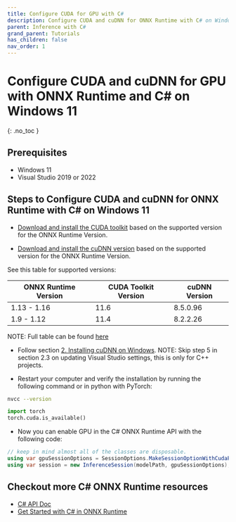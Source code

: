 ```yaml
---
title: Configure CUDA for GPU with C#
description: Configure CUDA and cuDNN for ONNX Runtime with C# on Windows 11
parent: Inference with C#
grand_parent: Tutorials
has_children: false
nav_order: 1
---
```


# Configure CUDA and cuDNN for GPU with ONNX Runtime and C# on Windows 11

{: .no_toc }

## Prerequisites
- Windows 11
- Visual Studio 2019 or 2022
 
## Steps to Configure CUDA and cuDNN for ONNX Runtime with C# on Windows 11

- [Download and install the CUDA toolkit](https://developer.nvidia.com/cuda-toolkit-archive) based on the supported version for the ONNX Runtime Version.

- [Download and install the cuDNN version](https://developer.nvidia.com/rdp/cudnn-archive) based on the supported version for the ONNX Runtime Version.

See this table for supported versions:

| ONNX Runtime Version | CUDA Toolkit Version | cuDNN Version|
|----------------------|----------------------|--------------|
| 1.13 - 1.16          | 11.6                 | 8.5.0.96     |
| 1.9 - 1.12           | 11.4                 | 8.2.2.26     |

NOTE: Full table can be found [here](https://onnxruntime.ai/docs/execution-providers/CUDA-ExecutionProvider.html#requirements)


- Follow section [2. Installing cuDNN on Windows](https://docs.nvidia.com/deeplearning/cudnn/install-guide/index.html#install-windows). NOTE: Skip step 5 in section 2.3 on updating Visual Studio settings, this is only for C++ projects.

- Restart your computer and verify the installation by running the following command or in python with PyTorch:

```bash
nvcc --version
```

```python
import torch
torch.cuda.is_available()
```

- Now you can enable GPU in the C# ONNX Runtime API with the following code:

```cs
// keep in mind almost all of the classes are disposable.
using var gpuSessionOptions = SessionOptions.MakeSessionOptionWithCudaProvider(0);
using var session = new InferenceSession(modelPath, gpuSessionOptions);
```

## Checkout more C# ONNX Runtime resources
- [C# API Doc](https://onnxruntime.ai/docs/api/csharp/api)
- [Get Started with C# in ONNX Runtime](https://onnxruntime.ai/docs/get-started/with-csharp.html)

